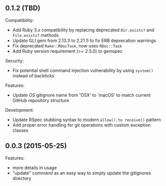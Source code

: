 ## 0.1.2 (TBD)

Compatibility:

  - Add Ruby 3.x compatibility by replacing deprecated `Dir.exists?` and `File.exists?` methods
  - Update GLI gem from 2.13.3 to 2.21.5 to fix ERB deprecation warnings
  - Fix deprecated `Rake::RDocTask`, now uses `RDoc::Task`
  - Add Ruby version requirement (>= 2.5.0) to gemspec

Security:

  - Fix potential shell command injection vulnerability by using `system()` instead of backticks

Features:

  - Update OS gitignore name from 'OSX' to 'macOS' to match current GitHub repository structure

Development:

  - Update RSpec stubbing syntax to modern `allow().to receive()` pattern
  - Add proper error handling for git operations with custom exception classes

## 0.0.3 (2015-05-25)

Features:

  - more details in usage
  - "update" command as an easy way to simply update the gitignores directory

